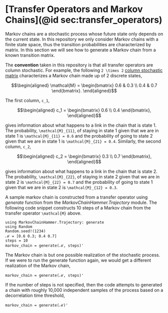 # [Transfer Operators and Markov Chains](@id sec:transfer_operators)

Markov chains are a stochastic process whose future state only depends on the current state. In this repository we only consider Markov chains with a finite state space, thus the transition probabilities are characterized by matrix. In this section we will see how to generate a Markov chain from a known transition matrix.

The **convention** taken in this repository is that all transfer operators are column stochastic. For example, the following ``2 \times 2``  [column stochastic matrix](https://en.wikipedia.org/wiki/Stochastic_matrix) characterizes a Markov chain made up of 2 discrete states,

```math
\begin{aligned}
    \mathcal{M} =
    \begin{bmatrix}
    0.6 & 0.3 \\
    0.4 & 0.7
    \end{bmatrix}.
\end{aligned}
```

The first column, ``c_1``,

```math
\begin{aligned}
    c_1 =
    \begin{bmatrix}
    0.6 \\
    0.4 
    \end{bmatrix},
\end{aligned}
```

gives information about what happens to a link in the chain that is state 1. The probability, ``\mathcal{M}_{11}``, of staying in state 1 given that we are in state 1 is ``\mathcal{M}_{11} = 0.6`` and the probability of going to state 2 given that we are in state 1 is ``\mathcal{M}_{21} = 0.4``. Similarly, the second column, ``c_2``,

```math
\begin{aligned}
    c_2 =
    \begin{bmatrix}
    0.3 \\
    0.7
    \end{bmatrix},
\end{aligned}
```

gives information about what happens to a link in the chain that is state 2. The probability, ``\mathcal{M}_{22}``, of staying in state 2 given that we are in state 2 is ``\mathcal{M}_{22} = 0.7`` and the probability of going to state 1 given that we are in state 2 is ``\mathcal{M}_{12} = 0.3``. 

A sample markov chain is constructed from a transfer operator using *generate* function from the *MarkovChainHammer.Trajectory* module. The following code snippet constructs 10 steps of a Markov chain from the transfer operator ``\mathcal{M}`` above.

```@example generate_chain
using MarkovChainHammer.Trajectory: generate
using Random
Random.seed!(1234)
ℳ = [0.6 0.3; 0.4 0.7]
steps = 10
markov_chain = generate(ℳ, steps)'
```

The Markov chain is but one possible realization of the stochastic process. If we were to run the generate function again, we would get a different realization of the Markov chain,

```@example generate_chain
markov_chain = generate(ℳ, steps)'
```

If the number of steps is not specified, then the code attempts to generated a chain with roughly 10,000 independent samples of the process based on a decorrelation time threshold,  


```@example generate_chain
markov_chain = generate(ℳ)'
```
